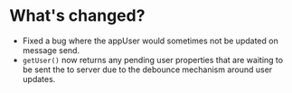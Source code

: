 # What's changed?
- Fixed a bug where the appUser would sometimes not be updated on message send.
- `getUser()` now returns any pending user properties that are waiting to be sent the to server due to the debounce mechanism around user updates.

